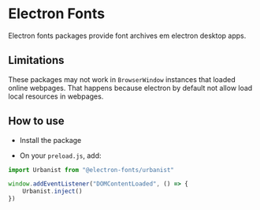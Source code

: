 # Electron Fonts

Electron fonts packages provide font archives em electron desktop apps.

## Limitations

These packages may not work in `BrowserWindow` instances that loaded online webpages. That happens because electron by default not allow load local resources in webpages.

## How to use

* Install the package

* On your `preload.js`, add:

```ts
import Urbanist from "@electron-fonts/urbanist"

window.addEventListener("DOMContentLoaded", () => {
    Urbanist.inject()
})
```